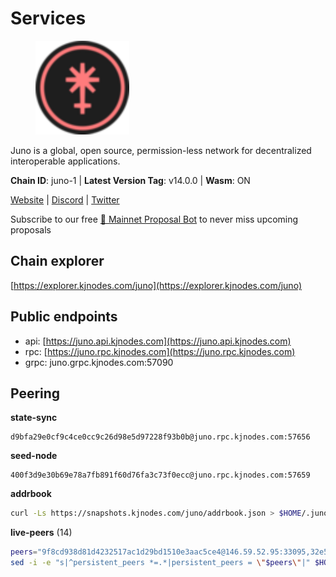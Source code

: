 # Services

<figure><img src="https://raw.githubusercontent.com/kj89/cosmos-images/main/logos/juno.png" width="150" alt=""><figcaption></figcaption></figure>

Juno is a global, open source, permission-less  network for decentralized interoperable applications.

**Chain ID**: juno-1 | **Latest Version Tag**: v14.0.0 | **Wasm**: ON

[Website](https://www.junonetwork.io) | [Discord](https://discord.gg/qJxgUSGHbb) | [Twitter](https://twitter.com/JunoNetwork)



Subscribe to our free [🤖 Mainnet Proposal Bot](https://t.me/kjnodes_proposal_bot) to never miss upcoming proposals


## Chain explorer
[https://explorer.kjnodes.com/juno](https://explorer.kjnodes.com/juno)

## Public endpoints

* api: [https://juno.api.kjnodes.com](https://juno.api.kjnodes.com)
* rpc: [https://juno.rpc.kjnodes.com](https://juno.rpc.kjnodes.com)
* grpc: juno.grpc.kjnodes.com:57090

## Peering

**state-sync**

```text
d9bfa29e0cf9c4ce0cc9c26d98e5d97228f93b0b@juno.rpc.kjnodes.com:57656
```

**seed-node**

```text
400f3d9e30b69e78a7fb891f60d76fa3c73f0ecc@juno.rpc.kjnodes.com:57659
```

**addrbook**
```bash
curl -Ls https://snapshots.kjnodes.com/juno/addrbook.json > $HOME/.juno/config/addrbook.json
```

**live-peers** (14)
```bash
peers="9f8cd938d81d4232517ac1d29bd1510e3aac5ce4@146.59.52.95:33095,32e56362f47c425328bd29bfa913fe188de4c69e@51.38.53.101:26620,ca62ff6f732fcd391f1d9ef0630161cb595c7f4d@185.119.118.115:2000,45f4da091b7f7536c3e0182083ff2326d0c3be6a@66.85.137.122:26656,d65d334b4b7739a806b825dde08628250caabeed@65.108.230.113:1066,471518432477e31ea348af246c0b54095d41352c@88.198.131.120:26656,d9bfa29e0cf9c4ce0cc9c26d98e5d97228f93b0b@65.109.88.38:57656,b2bc63857693bf901ea76865cd08fa319fee26b5@148.113.8.63:12656,8f3cbef6dc58d31bb70655d3d3c40d66d4744033@137.184.32.93:26656,86bc38c6148fac78e8fa4ffa567b6ca444c4e7e2@88.198.47.84:26656,60493cb0f123f7717bfcb4432539a0a37a02df97@65.108.64.5:26656,a6955453548eb1bcaf1edaabc171b6c3bef2ff37@95.216.4.104:6006,bba10290da32f3cb41e15c3a192413666ce05cee@5.9.208.8:26656,fff4bfc18221feae05a92f54faa32dd2492d1c70@168.119.50.205:36656"
sed -i -e "s|^persistent_peers *=.*|persistent_peers = \"$peers\"|" $HOME/.juno/config/config.toml
```
